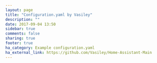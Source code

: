 ```yaml
---
layout: page
title: "Configuration.yaml by Vasiley"
description: ""
date: 2017-09-04 13:50
sidebar: true
comments: false
sharing: true
footer: true
ha_category: Example configuration.yaml
ha_external_link: https://github.com/Vasiley/Home-Assistant-Main
---
```

